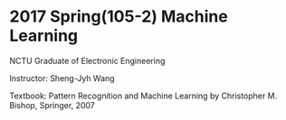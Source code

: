 # 2017 Spring(105-2) Machine Learning
NCTU Graduate of Electronic Engineering 

Instructor: Sheng-Jyh Wang

Textbook: Pattern Recognition and Machine Learning
 by Christopher M. Bishop, Springer, 2007

